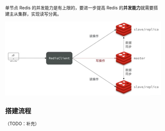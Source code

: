 单节点 Redis 的并发能力是有上限的，要进一步提高 Redis 的**并发能力**就需要搭建主从集群，实现读写分离。

![alt text](image.png)

## 搭建流程

（TODO：补充）